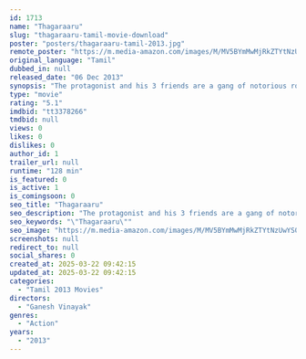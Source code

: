 ```yaml
---
id: 1713
name: "Thagaraaru"
slug: "thagaraaru-tamil-movie-download"
poster: "posters/thagaraaru-tamil-2013.jpg"
remote_poster: "https://m.media-amazon.com/images/M/MV5BYmMwMjRkZTYtNzUwYS00ZDI2LWEwOTktNjgyYzVhMjMyMTcwXkEyXkFqcGc@._V1_SX300.jpg"
original_language: "Tamil"
dubbed_in: null
released_date: "06 Dec 2013"
synopsis: "The protagonist and his 3 friends are a gang of notorious robbers who make merry in Madurai. Their way of life earns them a handful of formidable rivals. An intense depiction of friendship and love marred by rivalry and vengeance ..."
type: "movie"
rating: "5.1"
imdbid: "tt3378266"
tmdbid: null
views: 0
likes: 0
dislikes: 0
author_id: 1
trailer_url: null
runtime: "128 min"
is_featured: 0
is_active: 1
is_comingsoon: 0
seo_title: "Thagaraaru"
seo_description: "The protagonist and his 3 friends are a gang of notorious robbers who make merry in Madurai. Their way of life earns them a handful of formidable rivals. An intense depiction of friendship and love marred by rivalry and vengeance ..."
seo_keywords: "\"Thagaraaru\""
seo_image: "https://m.media-amazon.com/images/M/MV5BYmMwMjRkZTYtNzUwYS00ZDI2LWEwOTktNjgyYzVhMjMyMTcwXkEyXkFqcGc@._V1_SX300.jpg"
screenshots: null
redirect_to: null
social_shares: 0
created_at: 2025-03-22 09:42:15
updated_at: 2025-03-22 09:42:15
categories:
  - "Tamil 2013 Movies"
directors:
  - "Ganesh Vinayak"
genres:
  - "Action"
years:
  - "2013"
---
```

